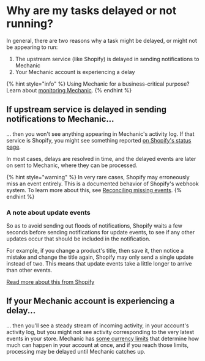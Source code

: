 # Why are my tasks delayed or not running?

In general, there are two reasons why a task might be delayed, or might not be appearing to run:

1. The upstream service (like Shopify) is delayed in sending notifications to Mechanic
2. Your Mechanic account is experiencing a delay

{% hint style="info" %}
Using Mechanic for a business-critical purpose? Learn about [monitoring Mechanic](../techniques/monitoring.md).
{% endhint %}

## If upstream service is delayed in sending notifications to Mechanic...

... then you won't see anything appearing in Mechanic's activity log. If that service is Shopify, you might see something reported [on Shopify's status page](https://www.shopifystatus.com).

In most cases, delays are resolved in time, and the delayed events are later on sent to Mechanic, where they can be processed.

{% hint style="warning" %}
In very rare cases, Shopify may erroneously miss an event entirely. This is a documented behavior of Shopify's webhook system. To learn more about this, see [Reconciling missing events](../core/shopify/events/reconciling-missing-events.md).
{% endhint %}

### A note about update events

So as to avoid sending out floods of notifications, Shopify waits a few seconds before sending notifications for update events, to see if any other updates occur that should be included in the notification.

For example, if you change a product's title, then save it, then notice a mistake and change the title again, Shopify may only send a single update instead of two. This means that update events take a little longer to arrive than other events.

[Read more about this from Shopify](https://community.shopify.com/c/API-Announcements/Upcoming-improvements-to-Webhooks/m-p/398576)

## If your Mechanic account is experiencing a delay...

... then you'll see a steady stream of incoming activity, in your account's activity log, but you might not see activity corresponding to the very latest events in your store. Mechanic has [some currency limits](../core/runs/concurrency.md) that determine how much can happen in your account at once, and if you reach those limits, processing may be delayed until Mechanic catches up.
